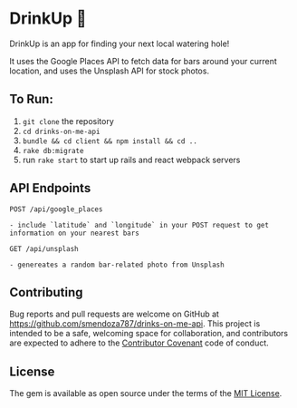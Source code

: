# DrinkUp :beers:

DrinkUp is an app for finding your next local watering hole!

It uses the Google Places API to fetch data for bars around your current location, and uses the Unsplash API for stock photos.

## To Run:

1. `git clone` the repository
2. `cd drinks-on-me-api`
3. `bundle && cd client && npm install && cd ..`
4. `rake db:migrate`
5. run `rake start` to start up rails and react webpack servers

## API Endpoints

`POST /api/google_places`

	- include `latitude` and `longitude` in your POST request to get information on your nearest bars

`GET /api/unsplash`

	- genereates a random bar-related photo from Unsplash

## Contributing

Bug reports and pull requests are welcome on GitHub at https://github.com/smendoza787/drinks-on-me-api. This project is intended to be a safe, welcoming space for collaboration, and contributors are expected to adhere to the [Contributor Covenant](https://github.com/smendoza787/drinks-on-me-api/blob/master/CONTRIBUTING.md) code of conduct.

## License

The gem is available as open source under the terms of the [MIT License](https://github.com/smendoza787/drinks-on-me-api/blob/master/LICENSE).